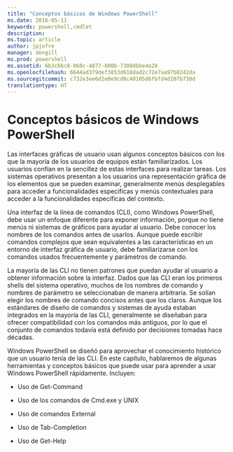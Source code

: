 ```yaml
---
title: "Conceptos básicos de Windows PowerShell"
ms.date: 2016-05-11
keywords: powershell,cmdlet
description: 
ms.topic: article
author: jpjofre
manager: dongill
ms.prod: powershell
ms.assetid: 6b3cbbc8-060c-4877-b00b-7300dbbe4e28
ms.openlocfilehash: 6644ad379def3853d618dad2c72e7aa97b8242da
ms.sourcegitcommit: c732e3ee6d2e0e9cd8c40105d6fbfd4d207b730d
translationtype: HT
---
```

# <a name="windows-powershell-basics"></a>Conceptos básicos de Windows PowerShell
Las interfaces gráficas de usuario usan algunos conceptos básicos con los que la mayoría de los usuarios de equipos están familiarizados. Los usuarios confían en la sencillez de estas interfaces para realizar tareas. Los sistemas operativos presentan a los usuarios una representación gráfica de los elementos que se pueden examinar, generalmente menús desplegables para acceder a funcionalidades específicas y menús contextuales para acceder a la funcionalidades específicas del contexto.

Una interfaz de la línea de comandos (CLI), como Windows PowerShell, debe usar un enfoque diferente para exponer información, porque no tiene menús ni sistemas de gráficos para ayudar al usuario. Debe conocer los nombres de los comandos antes de usarlos. Aunque puede escribir comandos complejos que sean equivalentes a las características en un entorno de interfaz gráfica de usuario, debe familiarizarse con los comandos usados frecuentemente y parámetros de comando.

La mayoría de las CLI no tienen patrones que puedan ayudar al usuario a obtener información sobre la interfaz. Dados que las CLI eran los primeros shells del sistema operativo, muchos de los nombres de comando y nombres de parámetro se seleccionaban de manera arbitraria. Se solían elegir los nombres de comando concisos antes que los claros. Aunque los estándares de diseño de comandos y sistemas de ayuda estaban integrados en la mayoría de las CLI, generalmente se diseñaban para ofrecer compatibilidad con los comandos más antiguos, por lo que el conjunto de comandos todavía está definido por decisiones tomadas hace décadas.

Windows PowerShell se diseñó para aprovechar el conocimiento histórico que un usuario tenía de las CLI. En este capítulo, hablaremos de algunas herramientas y conceptos básicos que puede usar para aprender a usar Windows PowerShell rápidamente. Incluyen:

-   Uso de Get-Command

-   Uso de los comandos de Cmd.exe y UNIX

-   Uso de comandos External

-   Uso de Tab-Completion

-   Uso de Get-Help

